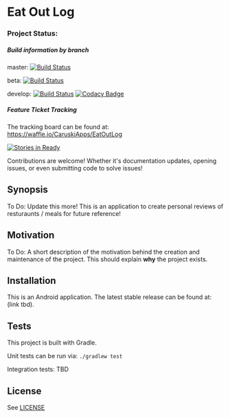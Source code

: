 # Eat Out Log

### Project Status:

##### Build information by branch

master: [![Build Status](https://travis-ci.org/CaruskiApps/EatOutLog.svg?branch=master)](https://travis-ci.org/CaruskiApps/EatOutLog)

beta: [![Build Status](https://travis-ci.org/CaruskiApps/EatOutLog.svg?branch=beta)](https://travis-ci.org/CaruskiApps/EatOutLog)

develop: [![Build Status](https://travis-ci.org/CaruskiApps/EatOutLog.svg?branch=develop)](https://travis-ci.org/CaruskiApps/EatOutLog) [![Codacy Badge](https://api.codacy.com/project/badge/Grade/6ecd640348384369a9d7310fb03b1bb5)](https://www.codacy.com/app/ward486/EatOutLog?utm_source=github.com&amp;utm_medium=referral&amp;utm_content=CaruskiApps/EatOutLog&amp;utm_campaign=Badge_Grade)

##### Feature Ticket Tracking

The tracking board can be found at: https://waffle.io/CaruskiApps/EatOutLog

[![Stories in Ready](https://badge.waffle.io/CaruskiApps/EatOutLog.svg?label=ready&title=Ready)](http://waffle.io/CaruskiApps/EatOutLog)

Contributions are welcome! Whether it's documentation updates, opening issues, or even submitting code to solve issues!

## Synopsis

To Do: Update this more!
This is an application to create personal reviews of resturaunts / meals for future reference!

## Motivation

To Do: A short description of the motivation behind the creation and maintenance of the project. This should explain **why** the project exists.

## Installation

This is an Android application.  The latest stable release can be found at: (link tbd).

## Tests

This project is built with Gradle.

Unit tests can be run via:
`./gradlew test`

Integration tests: TBD

## License

See [LICENSE](LICENSE)
